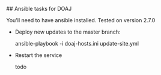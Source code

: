 ## Ansible tasks for DOAJ

You'll need to have ansible installed. Tested on version 2.7.0

* Deploy new updates to the master branch:

	ansible-playbook -i doaj-hosts.ini update-site.yml

* Restart the service

	todo
